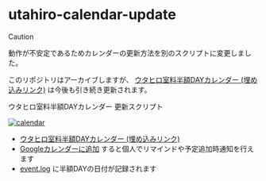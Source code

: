 # utahiro-calendar-update

> [!CAUTION]
> 動作が不安定であるためカレンダーの更新方法を別のスクリプトに変更しました。
> 
> このリポジトリはアーカイブしますが、 [ウタヒロ室料半額DAYカレンダー (埋め込みリンク)][calendar-embed] は今後も引き続き更新されます。

ウタヒロ室料半額DAYカレンダー 更新スクリプト

[![calendar](https://github.com/user-attachments/assets/613d9069-4309-43bc-8751-e96903acfab9)][calendar-embed]

- [ウタヒロ室料半額DAYカレンダー (埋め込みリンク)][calendar-embed]
- [Googleカレンダーに追加][calendar-share] すると個人でリマインドや予定追加時通知を行えます
- [event.log](event.log) に半額DAYの日付が記録されます


[calendar-embed]: https://calendar.google.com/calendar/embed?src=11156d75f2d2f07e20adc131ffc8dd5d467edda9114a6c28f357b03e16578ca2%40group.calendar.google.com
[calendar-share]: https://calendar.google.com/calendar/u/0/r?cid=11156d75f2d2f07e20adc131ffc8dd5d467edda9114a6c28f357b03e16578ca2@group.calendar.google.com
